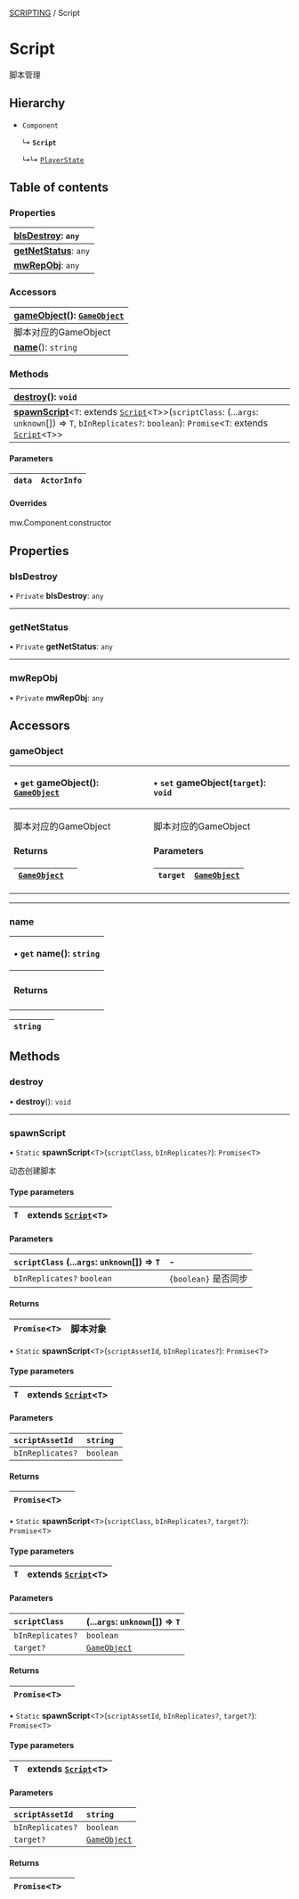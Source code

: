 [SCRIPTING](../groups/SCRIPTING.SCRIPTING.md) / Script

# Script <Badge type="tip" text="Class" /> <Score text="Script" />

脚本管理

## Hierarchy

- `Component`

  ↳ **`Script`**

  ↳↳ [`PlayerState`](mw.PlayerState.md)

## Table of contents

### Properties <Score text="Properties" /> 
| **[bIsDestroy](mw.Script.md#bisdestroy)**: `any`  |
| :----- |
| **[getNetStatus](mw.Script.md#getnetstatus)**: `any` |
| **[mwRepObj](mw.Script.md#mwrepobj)**: `any` |

### Accessors <Score text="Accessors" /> 
| **[gameObject](mw.Script.md#gameobject)**(): [`GameObject`](mw.GameObject.md)  |
| :-----|
| 脚本对应的GameObject|
| **[name](mw.Script.md#name)**(): `string` |

### Methods <Score text="Methods" /> 
| **[destroy](mw.Script.md#destroy)**(): `void`  |
| :----- |
| **[spawnScript](mw.Script.md#spawnscript)**<`T`: extends [`Script`](mw.Script.md)<`T`\>\>(`scriptClass`: (...`args`: `unknown`[]) => `T`, `bInReplicates?`: `boolean`): `Promise`<`T`: extends [`Script`](mw.Script.md)<`T`\>\> |

#### Parameters

| `data` | `ActorInfo` |
| :------ | :------ |

#### Overrides

mw.Component.constructor

## Properties

### bIsDestroy <Score text="bIsDestroy" /> 

• `Private` **bIsDestroy**: `any`

___

### getNetStatus <Score text="getNetStatus" /> 

• `Private` **getNetStatus**: `any`

___

### mwRepObj <Score text="mwRepObj" /> 

• `Private` **mwRepObj**: `any`

## Accessors

### gameObject <Score text="gameObject" /> 

<table class="get-set-table">
<thead><tr>
<th style="text-align: left">

• `get` **gameObject**(): [`GameObject`](mw.GameObject.md) 

</th>
<th style="text-align: left">

• `set` **gameObject**(`target`): `void` 

</th>
</tr></thead>
<tbody><tr>
<td style="text-align: left">


脚本对应的GameObject


#### Returns

| [`GameObject`](mw.GameObject.md) |  |
| :------ | :------ |


</td>
<td style="text-align: left">


脚本对应的GameObject


#### Parameters

| `target` | [`GameObject`](mw.GameObject.md) |
| :------ | :------ |



</td>
</tr></tbody>
</table>

___

### name <Score text="name" /> 

<table class="get-set-table">
<thead><tr>
<th style="text-align: left">

• `get` **name**(): `string`

</th>
</tr></thead>
<tbody><tr>
<td style="text-align: left">


#### Returns

</td>
</tr></tbody>
</table>

| `string` |  |
| :------ | :------ |

## Methods

### destroy <Score text="destroy" /> 

• **destroy**(): `void`


___

### spawnScript <Score text="spawnScript" /> 

• `Static` **spawnScript**<`T`\>(`scriptClass`, `bInReplicates?`): `Promise`<`T`\>

动态创建脚本

#### Type parameters

| `T` | extends [`Script`](mw.Script.md)<`T`\> |
| :------ | :------ |

#### Parameters

| `scriptClass` (...`args`: `unknown`[]) => `T` | - |
| :------ | :------ |
| `bInReplicates?` `boolean` | `{boolean}` 是否同步 |

#### Returns

| `Promise`<`T`\> | 脚本对象 |
| :------ | :------ |

• `Static` **spawnScript**<`T`\>(`scriptAssetId`, `bInReplicates?`): `Promise`<`T`\>

#### Type parameters

| `T` | extends [`Script`](mw.Script.md)<`T`\> |
| :------ | :------ |

#### Parameters

| `scriptAssetId` | `string` |
| :------ | :------ |
| `bInReplicates?` | `boolean` |

#### Returns

| `Promise`<`T`\> |  |
| :------ | :------ |

• `Static` **spawnScript**<`T`\>(`scriptClass`, `bInReplicates?`, `target?`): `Promise`<`T`\>

#### Type parameters

| `T` | extends [`Script`](mw.Script.md)<`T`\> |
| :------ | :------ |

#### Parameters

| `scriptClass` | (...`args`: `unknown`[]) => `T` |
| :------ | :------ |
| `bInReplicates?` | `boolean` |
| `target?` | [`GameObject`](mw.GameObject.md) |

#### Returns

| `Promise`<`T`\> |  |
| :------ | :------ |

• `Static` **spawnScript**<`T`\>(`scriptAssetId`, `bInReplicates?`, `target?`): `Promise`<`T`\>

#### Type parameters

| `T` | extends [`Script`](mw.Script.md)<`T`\> |
| :------ | :------ |

#### Parameters

| `scriptAssetId` | `string` |
| :------ | :------ |
| `bInReplicates?` | `boolean` |
| `target?` | [`GameObject`](mw.GameObject.md) |

#### Returns

| `Promise`<`T`\> |  |
| :------ | :------ |
